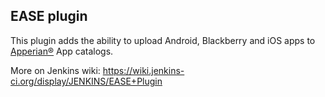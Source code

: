 EASE plugin
-----------

This plugin adds the ability to upload Android, Blackberry and iOS apps
 to [Apperian®](https://www.arxan.com/apperian/) App catalogs.

More on Jenkins wiki: https://wiki.jenkins-ci.org/display/JENKINS/EASE+Plugin
